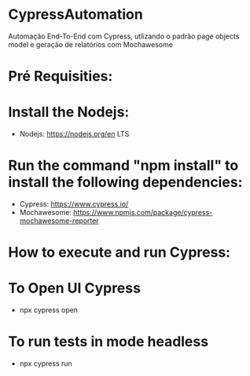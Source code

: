 # CypressAutomation
Automação End-To-End com Cypress, utlizando o padrão page objects model e geração de relatórios com Mochawesome

# Pré Requisities:

# Install the Nodejs:

- Nodejs: https://nodejs.org/en LTS

# Run the command "npm install" to install the following dependencies:

- Cypress: https://www.cypress.io/
- Mochawesome: https://www.npmjs.com/package/cypress-mochawesome-reporter

# How to execute and run Cypress:

# To Open UI Cypress
- npx cypress open
# To run tests in mode headless
- npx cypress run
